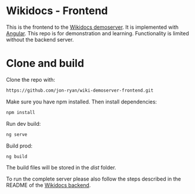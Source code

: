 # Wikidocs - Frontend
This is the frontend to the [Wikidocs demoserver](https://github.com/jon-ryan/wiki-demoserver). It is implemented with [Angular](https://angular.io/). This repo is for demonstration and learning. Functionality is limited without the backend server.

# Clone and build
Clone the repo with:
```bash
https://github.com/jon-ryan/wiki-demoserver-frontend.git
```

Make sure you have npm installed. Then install dependencies:
```bash
npm install
```

Run dev build:
```bash
ng serve
```

Build prod:
```bash
ng build
```
The build files will be stored in the *dist* folder.

To run the complete server please also follow the steps described in the README of the [Wikidocs backend](https://github.com/jon-ryan/wiki-demoserver).
